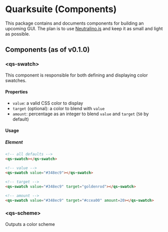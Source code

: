 # Quarksuite (Components)

This package contains and documents components for building an upcoming GUI. The plan is to use [Neutralino.js](https://neutralino.js.org) and keep it as small and light as possible.

## Components (as of v0.1.0)

### \<qs-swatch\>

This component is responsible for both defining and displaying color swatches.

#### Properties

+ `value`: a valid CSS color to display
+ `target` (optional): a color to blend with `value`
+ `amount`: percentage as an integer to blend `value` and `target` (`50` by default)

#### Usage

##### Element

```html
<!-- all defaults -->
<qs-swatch></qs-swatch>

<!-- value -->
<qs-swatch value="#348ec9"></qs-swatch>

<!-- target -->
<qs-swatch value="#348ec9" target="goldenrod"></qs-swatch>

<!-- amount -->
<qs-swatch value="#348ec9" target="#ccea00" amount=20></qs-swatch>
```

### \<qs-scheme\>

Outputs a color scheme
